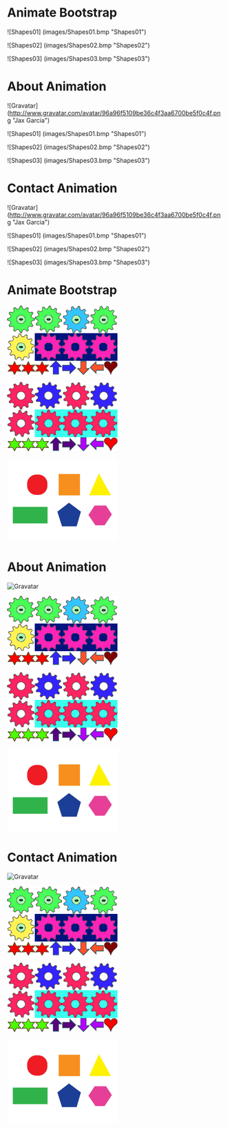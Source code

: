 Animate Bootstrap
=================

![Shapes01]
(images/Shapes01.bmp "Shapes01")

![Shapes02]
(images/Shapes02.bmp "Shapes02")

![Shapes03]
(images/Shapes03.bmp "Shapes03")

About Animation
===============

![Gravatar]
(http://www.gravatar.com/avatar/96a96f5109be36c4f3aa6700be5f0c4f.png "Jax Garcia")

![Shapes01]
(images/Shapes01.bmp "Shapes01")

![Shapes02]
(images/Shapes02.bmp "Shapes02")

![Shapes03]
(images/Shapes03.bmp "Shapes03")

Contact Animation
=================

![Gravatar]
(http://www.gravatar.com/avatar/96a96f5109be36c4f3aa6700be5f0c4f.png "Jax Garcia")

![Shapes01]
(images/Shapes01.bmp "Shapes01")

![Shapes02]
(images/Shapes02.bmp "Shapes02")

![Shapes03]
(images/Shapes03.bmp "Shapes03")


<h1>Animate Bootstrap</h1>

<p><img src="images/Shapes01.bmp" alt="Shapes01" title="Shapes01" /></p>

<p><img src="images/Shapes02.bmp" alt="Shapes02" title="Shapes02" /></p>

<p><img src="images/Shapes03.bmp" alt="Shapes03" title="Shapes03" /></p>

<h1>About Animation</h1>

<p><img src="http://www.gravatar.com/avatar/96a96f5109be36c4f3aa6700be5f0c4f.png" alt="Gravatar" title="Jax Garcia" /></p>

<p><img src="images/Shapes01.bmp" alt="Shapes01" title="Shapes01" /></p>

<p><img src="images/Shapes02.bmp" alt="Shapes02" title="Shapes02" /></p>

<p><img src="images/Shapes03.bmp" alt="Shapes03" title="Shapes03" /></p>

<h1>Contact Animation</h1>

<p><img src="http://www.gravatar.com/avatar/96a96f5109be36c4f3aa6700be5f0c4f.png" alt="Gravatar" title="Jax Garcia" /></p>

<p><img src="images/Shapes01.bmp" alt="Shapes01" title="Shapes01" /></p>

<p><img src="images/Shapes02.bmp" alt="Shapes02" title="Shapes02" /></p>

<p><img src="images/Shapes03.bmp" alt="Shapes03" title="Shapes03" /></p>

